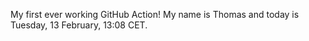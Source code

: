 My first ever working GitHub Action!
My name is Thomas and today is Tuesday, 13 February, 13:08 CET. 
